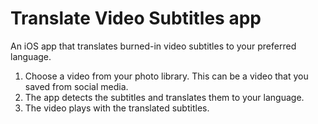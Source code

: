 # Translate Video Subtitles app

An iOS app that translates burned-in video subtitles to your preferred language.

1. Choose a video from your photo library. This can be a video that you saved from social media.
2. The app detects the subtitles and translates them to your language.
3. The video plays with the translated subtitles.
